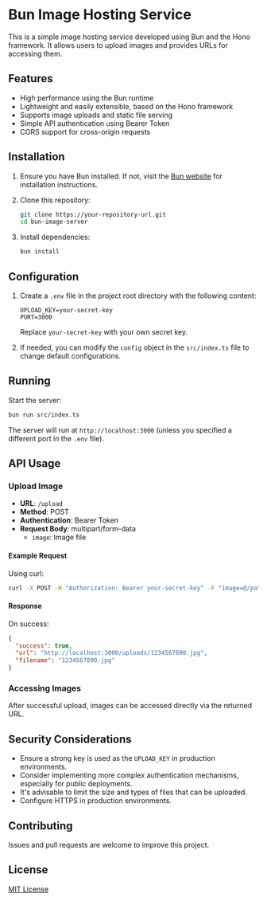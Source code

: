 # Bun Image Hosting Service

This is a simple image hosting service developed using Bun and the Hono framework. It allows users to upload images and provides URLs for accessing them.

## Features

- High performance using the Bun runtime
- Lightweight and easily extensible, based on the Hono framework
- Supports image uploads and static file serving
- Simple API authentication using Bearer Token
- CORS support for cross-origin requests

## Installation

1. Ensure you have Bun installed. If not, visit the [Bun website](https://bun.sh/) for installation instructions.

2. Clone this repository:

   ```bash
   git clone https://your-repository-url.git
   cd bun-image-server
   ```

3. Install dependencies:

   ```bash
   bun install
   ```

## Configuration

1. Create a `.env` file in the project root directory with the following content:

   ```
   UPLOAD_KEY=your-secret-key
   PORT=3000
   ```

   Replace `your-secret-key` with your own secret key.

2. If needed, you can modify the `config` object in the `src/index.ts` file to change default configurations.

## Running

Start the server:

```bash
bun run src/index.ts
```

The server will run at `http://localhost:3000` (unless you specified a different port in the `.env` file).

## API Usage

### Upload Image

- **URL**: `/upload`
- **Method**: POST
- **Authentication**: Bearer Token
- **Request Body**: multipart/form-data
  - `image`: Image file

#### Example Request

Using curl:

```bash
curl -X POST -H "Authorization: Bearer your-secret-key" -F "image=@/path/to/your/image.jpg" http://localhost:3000/upload
```

#### Response

On success:

```json
{
  "success": true,
  "url": "http://localhost:3000/uploads/1234567890.jpg",
  "filename": "1234567890.jpg"
}
```

### Accessing Images

After successful upload, images can be accessed directly via the returned URL.

## Security Considerations

- Ensure a strong key is used as the `UPLOAD_KEY` in production environments.
- Consider implementing more complex authentication mechanisms, especially for public deployments.
- It's advisable to limit the size and types of files that can be uploaded.
- Configure HTTPS in production environments.

## Contributing

Issues and pull requests are welcome to improve this project.

## License

[MIT License](LICENSE)

